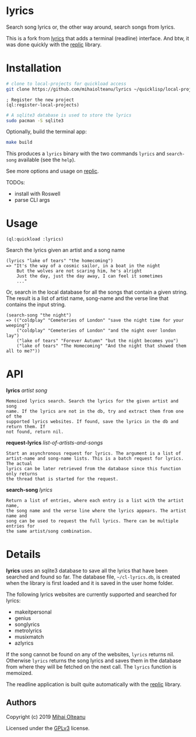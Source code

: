 # lyrics

Search song lyrics or, the other way around, search songs from lyrics.

This is a fork from
[lyrics](https://github.com/mihaiolteanu/lyrics/)
that adds a terminal (readline) interface. And btw, it was done quickly with the [replic](https://github.com/vindarel/replic/) library.


# Installation

```bash
# clone to local-projects for quickload access
git clone https://github.com/mihaiolteanu/lyrics ~/quicklisp/local-projects/lyrics
```

```common-lisp
; Register the new project
(ql:register-local-projects)
```

```bash
# A sqlite3 database is used to store the lyrics
sudo pacman -S sqlite3
```

Optionally, build the terminal app:

```bash
make build
```

This produces a `lyrics` binary with the two commands `lyrics` and
`search-song` available (see the `help`).

See more options and usage on [replic](https://github.com/vindarel/replic/).

TODOs:

- install with Roswell
- parse CLI args


# Usage

```common-lisp
(ql:quickload :lyrics)
```

Search the lyrics given an artist and a song name
```common-lisp
(lyrics "lake of tears" "the homecoming")
=> "It's the way of a cosmic sailor, in a boat in the night
    But the wolves are not scaring him, he's alright
    Just the day, just the day away, I can feel it sometimes
    ..."
```

Or, search in the local database for all the songs that contain a given string. The
result is a list of artist name, song-name and the verse line that contains the
input string.
```common-lisp
(search-song "the night")
=> (("coldplay" "Cemeteries of London" "save the night time for your weeping")
    ("coldplay" "Cemeteries of London" "and the night over london lay")
    ("lake of tears" "Forever Autumn" "but the night becomes you")
    ("lake of tears" "The Homecoming" "And the night that showed them all to me?"))
```

# API

**lyrics** _artist song_

    Memoized lyrics search. Search the lyrics for the given artist and song
    name. If the lyrics are not in the db, try and extract them from one of the
    supported lyrics websites. If found, save the lyrics in the db and return them. If
    not found, return nil.

**request-lyrics** _list-of-artists-and-songs_

    Start an asynchronous request for lyrics. The argument is a list of
    artist-name and song-name lists. This is a batch request for lyrics. The actual
    lyrics can be later retrieved from the database since this function only returns
    the thread that is started for the request.

**search-song** _lyrics_

    Return a list of entries, where each entry is a list with the artist name,
    the song name and the verse line where the lyrics appears. The artist name and
    song can be used to request the full lyrics. There can be multiple entries for
    the same artist/song combination.

# Details
**lyrics** uses an sqlite3 database to save all the lyrics that have been searched
and found so far. The database file, `~/cl-lyrics.db`, is created when the
library is first loaded and it is saved in the user home folder.

The following lyrics websites are currently supported and searched for lyrics:
  * makeitpersonal
  * genius
  * songlyrics
  * metrolyrics
  * musixmatch
  * azlyrics

If the song cannot be found on any of the websites, `lyrics` returns nil. Otherwise
`lyrics` returns the song lyrics and saves them in the database from where they
will be fetched on the next call. The `lyrics` function is memoized.

The readline application is built quite automatically with the
[replic](https://github.com/vindarel/replic/) library.


## Authors
Copyright (c) 2019 [Mihai Olteanu](www.mihaiolteanu.me)

Licensed under the [GPLv3](https://www.gnu.org/licenses/gpl-3.0.en.html) license.

